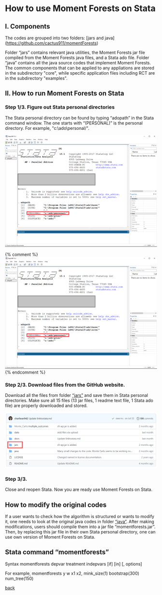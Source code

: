 # How to use Moment Forests on Stata


## I. Components

The codes are grouped into two folders: [jars and java] (https://github.com/cactus911/momentForests)

Folder “jars” contains relevant java utilities, the Moment Forests jar file compiled from the Moment Forests java files, and a Stata ado file. 
Folder “java” contains all the java source codes that implement Moment Forests. The common components that can be applied to any appliations are stored in the subdirectory "core", while specific application files including RCT are in the subdirectory "examples".



## II. How to run Moment Forests on Stata

### Step 1/3. Figure out Stata personal directories

The Stata personal directory can be found by typing “adopath” in the Stata command window. The one starts with “(PERSONAL)” is the personal directory. For example, "c:\ado\personal/".

<img src="./adopath.png" width="700" >

{% comment %} 
![](./adopath.png)
{% endcomment %}

### Step 2/3. Download files from the GitHub website.

Download all the files from folder [“jars”](https://github.com/cactus911/momentForests/tree/master/jars) and save them in Stata personal directories. Make sure all 15 files (13 jar files, 1 readme text file, 1 Stata ado file) are properly downloaded and stored.

<img src="./jars.png" width="700" >


### Step 3/3.

Close and reopen Stata. Now you are ready use Moment Forests on Stata.



## How to modify the original codes

If a user wants to check how the algorithm is structured or wants to modify it, one needs to look at the original java codes in folder [“java”](https://github.com/cactus911/momentForests/tree/master/java). After making modifications, users should compile them into a jar file “momentforests.jar”. Then, by replacing this jar file in their own Stata personal directory, one can use own version of Moment Forests on Stata.


## Stata command “momentforests” 

Syntax
momentforests depvar treatment indepvars [if] [in] [, options]

For example, 
momentforests y w x1 x2, mink_size(1) bootstrap(300) num_tree(150)


[back](./index.md)

